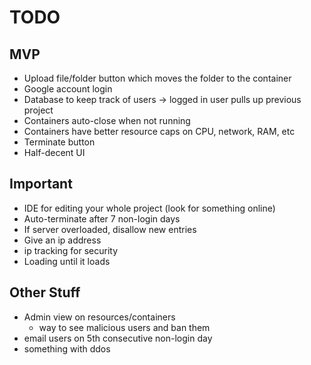 # TODO

## MVP

- Upload file/folder button which moves the folder to the container
- Google account login
- Database to keep track of users -> logged in user pulls up previous project
- Containers auto-close when not running
- Containers have better resource caps on CPU, network, RAM, etc
- Terminate button
- Half-decent UI

## Important

- IDE for editing your whole project (look for something online)
- Auto-terminate after 7 non-login days
- If server overloaded, disallow new entries
- Give an ip address
- ip tracking for security
- Loading until it loads

## Other Stuff

- Admin view on resources/containers
    - way to see malicious users and ban them
- email users on 5th consecutive non-login day
- something with ddos